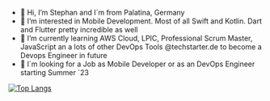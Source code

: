- 👋 Hi, I’m Stephan and I´m from Palatina, Germany 
- 🫶 I’m interested in Mobile Development. Most of all Swift and Kotlin. Dart and Flutter pretty incredible as well
- 🚀 I’m currently learning AWS Cloud, LPIC, Professional Scrum Master, JavaScript an a lots of other DevOps Tools @techstarter.de to become a Devops Engineer in future
- 👀 I´m looking for a Job as Mobile Developer or as an DevOps Engineer starting Summer ´23 

<!---
brewdiHQ/brewdiHQ is a ✨ special ✨ repository because its `README.md` (this file) appears on your GitHub profile.
You can click the Preview link to take a look at your changes.
--->


[![Top Langs](https://github-readme-stats.vercel.app/api/top-langs/?username=brewdiHQ&layout=compact&theme=codeSTACKr&hide_border=true)](https://github.com/brewdiHQ/github-readme-stats)
